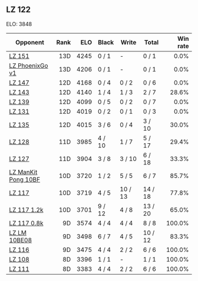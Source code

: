 ## LZ 122 ##

ELO: 3848

Opponent | Rank | ELO | Black | Write | Total | Win rate
---------|-----:|----:|-------|-------|-------|-------:
[LZ 151](LZ%20151.md) | 13D | 4245 | 0 / 1 | - | 0 / 1 | 0.0%
[LZ PhoenixGo v1](LZ%20PhoenixGo%20v1.md) | 13D | 4206 | 0 / 1 | - | 0 / 1 | 0.0%
[LZ 147](LZ%20147.md) | 12D | 4168 | 0 / 4 | 0 / 2 | 0 / 6 | 0.0%
[LZ 143](LZ%20143.md) | 12D | 4140 | 1 / 4 | 1 / 3 | 2 / 7 | 28.6%
[LZ 139](LZ%20139.md) | 12D | 4099 | 0 / 5 | 0 / 2 | 0 / 7 | 0.0%
[LZ 131](LZ%20131.md) | 12D | 4019 | 0 / 2 | 0 / 1 | 0 / 3 | 0.0%
[LZ 135](LZ%20135.md) | 12D | 4015 | 3 / 6 | 0 / 4 | 3 / 10 | 30.0%
[LZ 128](LZ%20128.md) | 11D | 3985 | 4 / 10 | 1 / 7 | 5 / 17 | 29.4%
[LZ 127](LZ%20127.md) | 11D | 3904 | 3 / 8 | 3 / 10 | 6 / 18 | 33.3%
[LZ ManKit Pong 10BF](LZ%20ManKit%20Pong%2010BF.md) | 10D | 3720 | 1 / 2 | 5 / 5 | 6 / 7 | 85.7%
[LZ 117](LZ%20117.md) | 10D | 3719 | 4 / 5 | 10 / 13 | 14 / 18 | 77.8%
[LZ 117 1.2k](LZ%20117%201.2k.md) | 10D | 3701 | 9 / 12 | 4 / 8 | 13 / 20 | 65.0%
[LZ 117 0.8k](LZ%20117%200.8k.md) | 9D | 3574 | 4 / 4 | 4 / 4 | 8 / 8 | 100.0%
[LZ LM 10BE08](LZ%20LM%2010BE08.md) | 9D | 3498 | 6 / 7 | 4 / 5 | 10 / 12 | 83.3%
[LZ 116](LZ%20116.md) | 9D | 3475 | 4 / 4 | 2 / 2 | 6 / 6 | 100.0%
[LZ 108](LZ%20108.md) | 8D | 3396 | 1 / 1 | - | 1 / 1 | 100.0%
[LZ 111](LZ%20111.md) | 8D | 3383 | 4 / 4 | 2 / 2 | 6 / 6 | 100.0%
